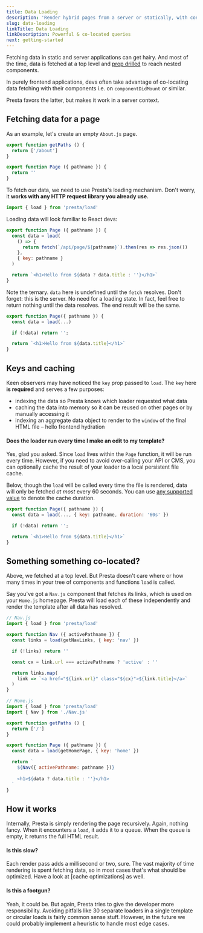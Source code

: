 ```yaml
---
title: Data Loading
description: 'Render hybrid pages from a server or statically, with convenient co-located data loading. No more prop drilling or fat data files.'
slug: data-loading
linkTitle: Data Loading
linkDescription: Powerful & co-located queries
next: getting-started
---
```


Fetching data in static and server applications can get hairy. And most of the time, data is fetched at a top level and [prop drilled](https://www.google.com/search?q=prop+drilling) to reach nested components.

In purely frontend applications, devs often take advantage of co-locating data fetching with their components i.e. on `componentDidMount` or similar.

Presta favors the latter, but makes it work in a server context.

## Fetching data for a page

As an example, let's create an empty `About.js` page.

```js
export function getPaths () {
  return ['/about']
}

export function Page ({ pathname }) {
  return ''
}
```

To fetch our data, we need to use Presta's loading mechanism. Don't worry, it **works with any HTTP request library you already use.**

```js
import { load } from 'presta/load'
```

Loading data will look familiar to React devs:

```js
export function Page ({ pathname }) {
  const data = load(
    () => {
      return fetch(`/api/page/${pathname}`).then(res => res.json())
    },
    { key: pathname }
  )

  return `<h1>Hello from ${data ? data.title : ''}</h1>`
}
```

Note the ternary. `data` here is undefined until the `fetch` resolves. Don't forget: this is the server. No need for a loading state. In fact, feel free to return nothing until the data resolves. The end result will be the same.

```js
export function Page({ pathname }) {
  const data = load(...)

  if (!data) return '';

  return `<h1>Hello from ${data.title}</h1>`
}
```

## Keys and caching

Keen observers may have noticed the `key` prop passed to `load`. The `key` here **is required** and serves a few purposes:

- indexing the data so Presta knows which loader requested what data
- caching the data into memory so it can be reused on other pages or by manually accessing it
- indexing an aggregate data object to render to the `window` of the final HTML file – hello frontend hydration

#### Does the loader run every time I make an edit to my template?

Yes, glad you asked. Since `load` lives within the `Page` function, it will be run every time. However, if you need to avoid over-calling your API or CMS, you can optionally cache the result of your loader to a local persistent file cache.

Below, though the `load` will be called every time the file is rendered, data will only be fetched _at most_ every 60 seconds. You can use [any supported value](https://github.com/vercel/ms) to denote the cache duration.

```js
export function Page({ pathname }) {
  const data = load(..., { key: pathname, duration: '60s' })

  if (!data) return '';

  return `<h1>Hello from ${data.title}</h1>`
}
```

## Something something co-located?

Above, we fetched at a top level. But Presta doesn't care where or how many times in your tree of components and functions `load` is called.

Say you've got a `Nav.js` component that fetches its links, which is used on your `Home.js` homepage. Presta will load each of these independently and render the template after all data has resolved.

```js
// Nav.js
import { load } from 'presta/load'

export function Nav ({ activePathname }) {
  const links = load(getNavLinks, { key: 'nav' })

  if (!links) return ''

  const cx = link.url === activePathname ? 'active' : ''

  return links.map(
    link => `<a href="${link.url}" class="${cx}">${link.title}</a>`
  )
}
```

```js
// Home.js
import { load } from 'presta/load'
import { Nav } from './Nav.js'

export function getPaths () {
  return ['/']
}

export function Page ({ pathname }) {
  const data = load(getHomePage, { key: 'home' })

  return `
    ${Nav({ activePathname: pathname })}
    
    <h1>${data ? data.title : ''}</h1>
  `
}
```

## How it works

Internally, Presta is simply rendering the page recursively. Again, nothing fancy. When it encounters a `load`, it adds it to a queue. When the queue is empty, it returns the full HTML result.

#### Is this slow?

Each render pass adds a millisecond or two, sure. The vast majority of time rendering is spent fetching data, so in most cases that's what should be optimized. Have a look at [cache optimizations] as well.

#### Is this a footgun?

Yeah, it could be. But again, Presta tries to give the developer more responsibility. Avoiding pitfalls like 30 separate loaders in a single template or circular loads is fairly common sense stuff. However, in the future we could probably implement a heuristic to handle most edge cases.
